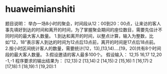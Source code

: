 # huaweimianshiti
题目说明：  举办一场8小时的聚会，时间段从12：00到20：00点，让来访的客人事先填好到达的时间和离开的时间，为了掌握聚会期间的座位数目，需要先估计不同时间的最大客人数量。  1.到达和离开的时间，以整点计算，输入为整数，比如“12，18”表示客人到达的时间为12点后13点前，离开的时间是17点后18点前。  2.按小时区间统计客人的数量，需要统计[12，13),[13,14)….[19，20)共有8个时间段的最大客人数量。  3.假设邀请的客人最多100个。  假设输入：     12,15  16,17  12,20  -1,-1     程序要求的输出结果为：     [12,13):2  [13,14):2  [14,15):2  [15,16):1  [16,17):2  [17,18):1  [18,19):1  [19,20):1
